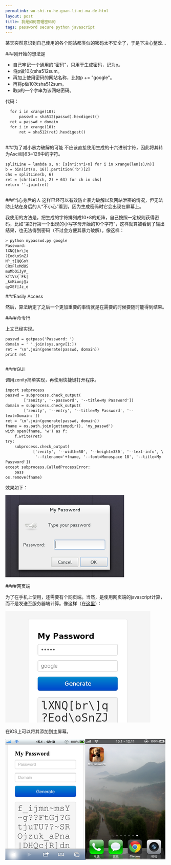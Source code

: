 ```yaml
---
permalink: wo-shi-ru-he-guan-li-mi-ma-de.html
layout: post
title: 我是如何管理密码的
tags: password secure python javascript
---
```


某天突然意识到自己使用的各个网站都类似的密码太不安全了，于是下决心整改...

###刚开始的想法是

- 自己牢记一个通用的“密码”，只用于生成密码，记为p。
- 将p做10次sha512sum。
- 再加上使用密码的网站名称，比如p += "google"。
- 再将p做10次sha512sum。
- 取p的一个字串为该网站密码。

代码：

```
  for i in xrange(10):
      passwd = sha512(passwd).hexdigest()
  ret = passwd + domain
  for i in xrange(10):
      ret = sha512(ret).hexdigest()


```
###为了减小暴力破解的可能
不应该直接使用生成的十六进制字符，因此将其转为Ascii码63~126中的字符。

```
splitLine = lambda s, n: [s[n*i:n*i+n] for i in xrange(len(s)/n)]
b = bin(int(s, 16)).partition('b')[2]
chs = splitLine(b, 6)
ret = [chr(int(ch, 2) + 63) for ch in chs]
return ''.join(ret)


```
###当心身后的人
这样已经可以有效防止暴力破解以及网站泄密的情况，但无法防止站在身后的人“不小心”看到，因为生成密码时它会出现在屏幕上。

我使用的方法是，把生成的字符排列成10*8的矩阵，自己按照一定规则获得密码，比如“第2行第一个出现的小写字母开始的10个字符”，这样就算被看到了输出结果，也无法得到密码（不过会方便其暴力破解）。像这样：

```
> python mypasswd.py google
Password: 
lXNQ[br\]q
?Eod\oSnZJ
N^_t[QQGoY
CRxFlxMdUS
muMbQiJyV_
kftVs{`Fk|
_kmKionj@i
qyXEf|Jz_e

```
###Easily Access

然后，算法确定了之后一个更加重要的事情就是在需要的时候要随时能得到结果。

####命令行

上文已经实现。

```
passwd = getpass('Password: ')
domain = ' '.join(sys.argv[1:])
ret = '\n'.join(generate(passwd, domain))
print ret


```
####GUI

调用zenity简单实现，再使用快捷键打开程序。

```
import subprocess
passwd = subprocess.check_output(
        ['zenity', '--password', '--title=My Password'])
domain = subprocess.check_output(
        ['zenity', '--entry', '--title=My Password', '--text=Domain:'])
ret = '\n'.join(generate(passwd, domain))
fname = os.path.join(gettempdir(), 'my_passwd')
with open(fname, 'w') as f:
    f.write(ret)
try:
    subprocess.check_output(
            ['zenity', '--width=50', '--height=330', '--text-info', \
             '--filename='+fname, '--font=Monospace 18', '--title=My Password'])
except subprocess.CalledProcessError:
    pass
os.remove(fname)

```
效果如下：

![](/images/tumblr_inline_mgnfhayQub1rws8vt.png)

####网页端

为了在手机上使用，还需要有个网页端。当然，是使用网页端的javascript计算，而不是发送至服务器端计算。像这样（在[这里](http://passwd.blahgeek.com/)）：

![](/images/tumblr_inline_mgnfjcB7cA1rws8vt.png)

在iOS上可以将其添加到主屏幕。

![](/images/tumblr_inline_mgng1pRYuA1rws8vt.png)



